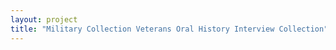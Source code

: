 ```yaml
--- 
layout: project 
title: "Military Collection Veterans Oral History Interview Collection" 
---
```



